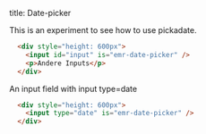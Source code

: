title: Date-picker

This is an experiment to see how to use pickadate.

```html
  <div style="height: 600px">
    <input id="input" is="emr-date-picker" />
    <p>Andere Inputs</p>
  </div>
```


An input field with input type=date

```html
  <div style="height: 600px">
    <input type="date" is="emr-date-picker" />
  </div>
```
